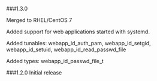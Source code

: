 ###1.3.0

Merged to RHEL/CentOS 7

Added support for web applications started with systemd.

Added tunables:
webapp_id_auth_pam, webapp_id_setgid, webapp_id_setuid, webapp_id_read_passwd_file

Added types: webapp_id_passwd_file_t

###1.2.0
Initial release
